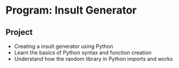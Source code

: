# Program: Insult Generator

## Project
- Creating a insult generator using Python
- Learn the basics of Python syntax and function creation
- Understand how the random library in Python imports and works

